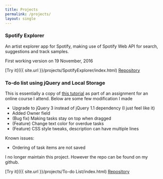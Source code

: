 ```yaml
---
title: Projects
permalink: /projects/
layout: single
---
```


### Spotify Explorer
An artist explorer app for Spotify, making use of Spotify Web API for search, suggestions and track samples.

First working version on 19 November, 2016

[Try it]({{ site.url }}/projects/SpotifyExplorer/index.html)
[Repository](https://github.com/luungoc2005/SpotifyExplorer)

### To-do list using jQuery and Local Storage
This is essentially a copy of [this tutorial](https://www.sitepoint.com/building-list-jquery-local-storage/) as part of an assignment for an online course I attend. Below are some few modification I made

 + Upgrade to jQuery 3 instead of jQuery 1.1 dependency (I just feel like it)
 + Added Owner field
 + (Bug fix) Making tasks stay on top when dragged
 + (Feature) Change text color for overdue tasks
 + (Feature) CSS style tweaks, description can have multiple lines

Known issues:
 + Ordering of task items are not saved
 
I no longer maintain this project. However the repo can be found on my github.

[Try it]({{ site.url }}/projects/To-do List/index.html)
[Repository](https://github.com/luungoc2005/ToDoList-Update)